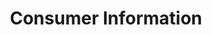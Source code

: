---
ee_id_thing: '2226'
site: '1'
type: '2'
inv_num: 2012-070
add_credit:
url: 2012-070-consumer-information
title: Consumer Information
year: '2012'
display_year: '2012'
medium: 'Wastebasket, Sprite Zero cans. '
dims: 11 x 11 x 15 in
pitch:
ps:
live_url:
youtube:
related_code:
imgs: consumer-information-2012-070-full-database-ih.jpg
subheading:
download:
commission:
related:
layout: things-i-made
---